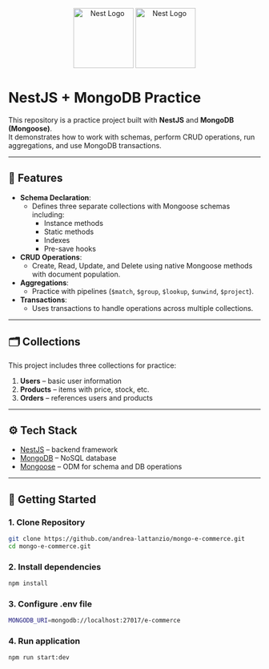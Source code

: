 <p align="center">
  <a href="http://nestjs.com/" target="blank"><img src="https://nestjs.com/img/logo-small.svg" width="120" alt="Nest Logo" /></a>
  <a href="https://www.mongodb.com" target="blank"><img src="https://icon.icepanel.io/Technology/svg/MongoDB.svg" width="120" alt="Nest Logo" /></a>
</p>

# NestJS + MongoDB Practice

This repository is a practice project built with **NestJS** and **MongoDB (Mongoose)**.  
It demonstrates how to work with schemas, perform CRUD operations, run aggregations, and use MongoDB transactions.  

---

## 📌 Features

- **Schema Declaration**:  
  - Defines three separate collections with Mongoose schemas including:
    - Instance methods  
    - Static methods  
    - Indexes  
    - Pre-save hooks  
- **CRUD Operations**:  
  - Create, Read, Update, and Delete using native Mongoose methods with document population.  
- **Aggregations**:  
  - Practice with pipelines (`$match`, `$group`, `$lookup`, `$unwind`, `$project`).  
- **Transactions**:  
  - Uses transactions to handle operations across multiple collections.  

---

## 🗂 Collections

This project includes three collections for practice:

1. **Users** – basic user information  
2. **Products** – items with price, stock, etc.  
3. **Orders** – references users and products  

---

## ⚙️ Tech Stack

- [NestJS](https://nestjs.com/) – backend framework  
- [MongoDB](https://www.mongodb.com/) – NoSQL database  
- [Mongoose](https://mongoosejs.com/) – ODM for schema and DB operations  

---

## 🚀 Getting Started

### 1. Clone Repository
```bash
git clone https://github.com/andrea-lattanzio/mongo-e-commerce.git
cd mongo-e-commerce.git
```
### 2. Install dependencies
```bash
npm install
```
### 3. Configure .env file
```bash
MONGODB_URI=mongodb://localhost:27017/e-commerce
```
### 4. Run application
```bash
npm run start:dev
```
